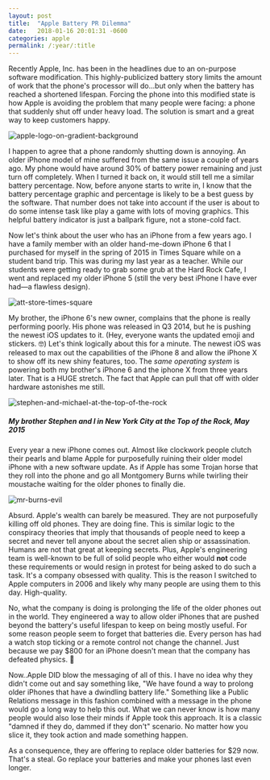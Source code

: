 ```yaml
---
layout: post
title:  "Apple Battery PR Dilemma"
date:   2018-01-16 20:01:31 -0600
categories: apple
permalink: /:year/:title
---
```


Recently Apple, Inc. has been in the headlines due to an on-purpose software modification. This highly-publicized battery story limits the amount of work that the phone's processor will do...but only when the battery has reached a shortened lifespan. Forcing the phone into this modified state is how Apple is avoiding the problem that many people were facing: a phone that suddenly shut off under heavy load. The solution is smart and a great way to keep customers happy.

![apple-logo-on-gradient-background](http://res.cloudinary.com/drumsensei/image/upload/v1516157690/AppleTV-esque_by-mikelcroft_2560_iaftq4.jpg)

I happen to agree that a phone randomly shutting down is annoying. An older iPhone model of mine suffered from the same issue a couple of years ago. My phone would have around 30% of battery power remaining and just turn off completely. When I turned it back on, it would still tell me a similar battery percentage. Now, before anyone starts to write in, I know that the battery percentage graphic and percentage is likely to be a best guess by the software. That number does not take into account if the user is about to do some intense task like play a game with lots of moving graphics. This helpful battery indicator is just a ballpark figure, not a stone-cold fact.

Now let's think about the user who has an iPhone from a few years ago. I have a family member with an older hand-me-down iPhone 6 that I purchased for myself in the spring of 2015 in Times Square while on a student band trip. This was during my last year as a teacher. While our students were getting ready to grab some grub at the Hard Rock Cafe, I went and replaced my older iPhone 5 (still the very best iPhone I have ever had—a flawless design).

![att-store-times-square](http://res.cloudinary.com/drumsensei/image/upload/v1516157503/att-store-times-square_bppmdk.jpg)

My brother, the iPhone 6's new owner, complains that the phone is really performing poorly. His phone was released in Q3 2014, but he is pushing the newest iOS updates to it. (Hey, everyone wants the updated emoji and stickers. 🤓) Let's think logically about this for a minute. The newest iOS was released to max out the capabilities of the iPhone 8 and allow the iPhone X to show off its new shiny features, too. The _same operating system_ is powering both my brother's iPhone 6 and the iphone X from three years later. That is a HUGE stretch. The fact that Apple can pull that off with older hardware astonishes me still.

![stephen-and-michael-at-the-top-of-the-rock](http://res.cloudinary.com/drumsensei/image/upload/v1516157037/stephen-and-michael-top-of-the-rock_krdkxk.jpg)

##### My brother Stephen and I in New York City at the Top of the Rock, May 2015

Every year a new iPhone comes out. Almost like clockwork people clutch their pearls and blame Apple for purposefully ruining their older model iPhone with a new software update. As if Apple has some Trojan horse that they roll into the phone and go all Montgomery Burns while twirling their moustache waiting for the older phones to finally die.

![mr-burns-evil](http://res.cloudinary.com/drumsensei/image/upload/v1516157605/mr-burns-evil_hle0y4.gif)

Absurd. Apple's wealth can barely be measured. They are not purposefully killing off old phones. They are doing fine. This is similar logic to the conspiracy theories that imply that thousands of people need to keep a secret and never tell anyone about the secret alien ship or assassination. Humans are not that great at keeping secrets. Plus, Apple's engineering team is well-known to be full of solid people who either would **not** code these requirements or would resign in protest for being asked to do such a task. It's a company obsessed with quality. This is the reason I switched to Apple computers in 2006 and likely why many people are using them to this day. High-quality.

No, what the company is doing is prolonging the life of the older phones out in the world. They engineered a way to allow older iPhones that are pushed beyond the battery's useful lifespan to keep on being mostly useful. For some reason people seem to forget that batteries die. Every person has had a watch stop ticking or a remote control not change the channel. Just because we pay $800 for an iPhone doesn't mean that the company has defeated physics. 🤣

Now..Apple DID blow the messaging of all of this. I have no idea why they didn't come out and say something like, "We have found a way to prolong older iPhones that have a dwindling battery life." Something like a Public Relations message in this fashion combined with a message in the phone would go a long way to help this out. What we can never know is how many people would also lose their minds if Apple took this approach. It is a classic "damned if they do, dammed if they don't" scenario. No matter how you slice it, they took action and made something happen.

As a consequence, they are offering to replace older batteries for $29 now. That's a steal. Go replace your batteries and make your phones last even longer.
